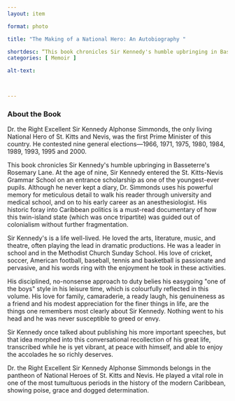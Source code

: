 ```yaml
---
layout: item 

format: photo 

title: "The Making of a National Hero: An Autobiography "

shortdesc: “This book chronicles Sir Kennedy's humble upbringing in Basseterre's Rosemary Lane."
categories: [ Memoir ] 

alt-text:  

 

--- 
```




### About the Book

Dr. the Right Excellent Sir Kennedy Alphonse Simmonds, the only living National Hero of St. Kitts and Nevis, was the first Prime Minister of this country. He contested nine general elections—1966, 1971, 1975, 1980, 1984, 1989, 1993, 1995 and 2000.

This book chronicles Sir Kennedy's humble upbringing in Basseterre's Rosemary Lane. At the age of nine, Sir Kennedy entered the St. Kitts-Nevis Grammar School on an entrance scholarship as one of the youngest-ever pupils. Although he never kept a diary, Dr. Simmonds uses his powerful memory for meticulous detail to walk his reader through university and medical school, and on to his early career as an anesthesiologist. His historic foray into Caribbean politics is a must-read documentary of how this twin-island state (which was once tripartite) was guided out of colonialism without further fragmentation.

Sir Kennedy's is a life well-lived. He loved the arts, literature, music, and theatre, often playing the lead in dramatic productions. He was a leader in school and in the Methodist Church Sunday School. His love of cricket, soccer, American football, baseball, tennis and basketball is passionate and pervasive, and his words ring with the enjoyment he took in these activities.

His disciplined, no-nonsense approach to duty belies his easygoing "one of the boys" style in his leisure time, which is colourfully reflected in this volume. His love for family, camaraderie, a ready laugh, his genuineness as a friend and his modest appreciation for the finer things in life, are the things one remembers most clearly about Sir Kennedy. Nothing went to his head and he was never susceptible to greed or envy.

Sir Kennedy once talked about publishing his more important speeches, but that idea morphed into this conversational recollection of his great life, transcribed while he is yet vibrant, at peace with himself, and able to enjoy the accolades he so richly deserves.

Dr. the Right Excellent Sir Kennedy Alphonse Simmonds belongs in the pantheon of National Heroes of St. Kitts and Nevis. He played a vital role in one of the most tumultuous periods in the history of the modern Caribbean, showing poise, grace and dogged determination.

